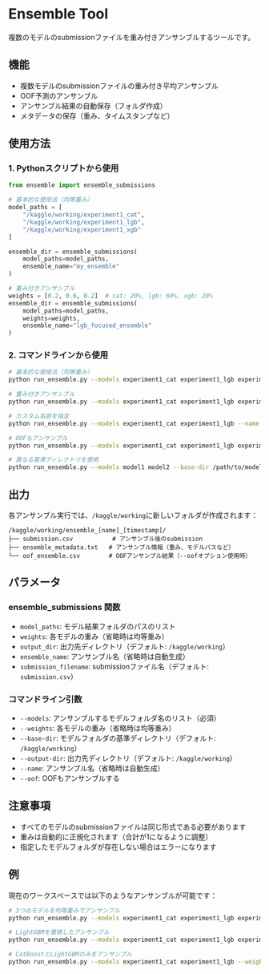 # Ensemble Tool

複数のモデルのsubmissionファイルを重み付きアンサンブルするツールです。

## 機能

- 複数モデルのsubmissionファイルの重み付き平均アンサンブル
- OOF予測のアンサンブル
- アンサンブル結果の自動保存（フォルダ作成）
- メタデータの保存（重み、タイムスタンプなど）

## 使用方法

### 1. Pythonスクリプトから使用

```python
from ensemble import ensemble_submissions

# 基本的な使用法（均等重み）
model_paths = [
    "/kaggle/working/experiment1_cat",
    "/kaggle/working/experiment1_lgb", 
    "/kaggle/working/experiment1_xgb"
]

ensemble_dir = ensemble_submissions(
    model_paths=model_paths,
    ensemble_name="my_ensemble"
)

# 重み付きアンサンブル
weights = [0.2, 0.6, 0.2]  # cat: 20%, lgb: 60%, xgb: 20%
ensemble_dir = ensemble_submissions(
    model_paths=model_paths,
    weights=weights,
    ensemble_name="lgb_focused_ensemble"
)
```

### 2. コマンドラインから使用

```bash
# 基本的な使用法（均等重み）
python run_ensemble.py --models experiment1_cat experiment1_lgb experiment1_xgb

# 重み付きアンサンブル
python run_ensemble.py --models experiment1_cat experiment1_lgb experiment1_xgb --weights 0.2 0.6 0.2

# カスタム名前を指定
python run_ensemble.py --models experiment1_cat experiment1_lgb --name "simple_ensemble"

# OOFもアンサンブル
python run_ensemble.py --models experiment1_cat experiment1_lgb experiment1_xgb --oof

# 異なる基準ディレクトリを使用
python run_ensemble.py --models model1 model2 --base-dir /path/to/models --output-dir /path/to/output
```

## 出力

各アンサンブル実行では、`/kaggle/working`に新しいフォルダが作成されます：

```
/kaggle/working/ensemble_[name]_[timestamp]/
├── submission.csv           # アンサンブル後のsubmission
├── ensemble_metadata.txt   # アンサンブル情報（重み、モデルパスなど）
└── oof_ensemble.csv        # OOFアンサンブル結果（--oofオプション使用時）
```

## パラメータ

### ensemble_submissions 関数

- `model_paths`: モデル結果フォルダのパスのリスト
- `weights`: 各モデルの重み（省略時は均等重み）
- `output_dir`: 出力先ディレクトリ（デフォルト: `/kaggle/working`）
- `ensemble_name`: アンサンブル名（省略時は自動生成）
- `submission_filename`: submissionファイル名（デフォルト: `submission.csv`）

### コマンドライン引数

- `--models`: アンサンブルするモデルフォルダ名のリスト（必須）
- `--weights`: 各モデルの重み（省略時は均等重み）
- `--base-dir`: モデルフォルダの基準ディレクトリ（デフォルト: `/kaggle/working`）
- `--output-dir`: 出力先ディレクトリ（デフォルト: `/kaggle/working`）
- `--name`: アンサンブル名（省略時は自動生成）
- `--oof`: OOFもアンサンブルする

## 注意事項

- すべてのモデルのsubmissionファイルは同じ形式である必要があります
- 重みは自動的に正規化されます（合計が1になるように調整）
- 指定したモデルフォルダが存在しない場合はエラーになります

## 例

現在のワークスペースでは以下のようなアンサンブルが可能です：

```bash
# 3つのモデルを均等重みでアンサンブル
python run_ensemble.py --models experiment1_cat experiment1_lgb experiment1_xgb

# LightGBMを重視したアンサンブル
python run_ensemble.py --models experiment1_cat experiment1_lgb experiment1_xgb --weights 0.2 0.6 0.2

# CatBoostとLightGBMのみをアンサンブル
python run_ensemble.py --models experiment1_cat experiment1_lgb --weights 0.3 0.7 --name "cat_lgb_ensemble"
```
